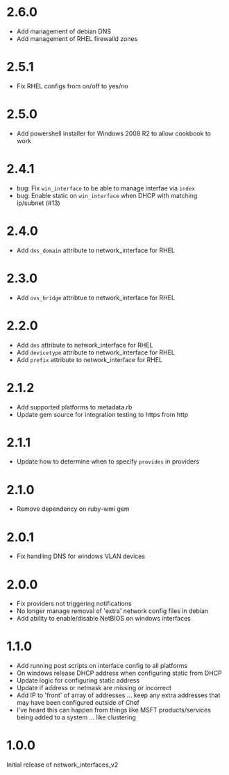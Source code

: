 # 2.6.0
* Add management of debian DNS
* Add management of RHEL firewalld zones

# 2.5.1
* Fix RHEL configs from on/off to yes/no

# 2.5.0
* Add powershell installer for Windows 2008 R2 to allow cookbook to work

# 2.4.1
* bug: Fix `win_interface` to be able to manage interfae via `index`
* bug: Enable static on `win_interface` when DHCP with matching ip/subnet (#13)

# 2.4.0
* Add `dns_domain` attribute to network_interface for RHEL

# 2.3.0
* Add `ovs_bridge` attribtue to network_interface for RHEL

# 2.2.0
* Add `dns` attribute to network_interface for RHEL
* Add `devicetype` attribute to network_interface for RHEL
* Add `prefix` attribute to network_interface for RHEL

# 2.1.2

* Add supported platforms to metadata.rb
* Update gem source for integration testing to https from http

# 2.1.1

* Update how to determine when to specify `provides` in providers

# 2.1.0

* Remove dependency on ruby-wmi gem

# 2.0.1

* Fix handling DNS for windows VLAN devices

# 2.0.0

* Fix providers not triggering notifications
* No longer manage removal of 'extra' network config files in debian
* Add ability to enable/disable NetBIOS on windows interfaces

# 1.1.0

* Add running post scripts on interface config to all platforms
* On windows release DHCP address when configuring static from DHCP
* Update logic for configuring static address
 * Update if address or netmask are missing or incorrect
 * Add IP to 'front' of array of addresses ... keep any extra addresses that may have been configured outside of Chef
  * I've heard this can happen from things like MSFT products/services being added to a system ... like clustering

# 1.0.0

Initial release of network_interfaces_v2
